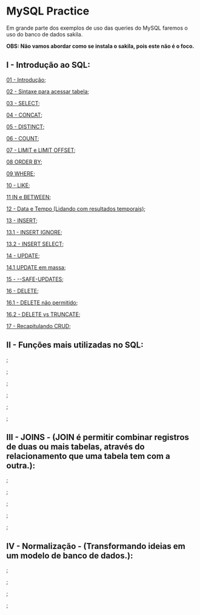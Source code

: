 # MySQL Practice

Em grande parte dos exemplos de uso das queries do MySQL faremos o uso do banco de dados sakila.

__OBS: Não vamos abordar como se instala o sakila, pois este não é o foco.__

## I - Introdução ao SQL:

[01 - Introdução](https://github.com/elielsondev/mysql_practice/blob/main/PARTE_I/01_introducao.sql);

[02 - Sintaxe para acessar tabela](https://github.com/elielsondev/mysql_practice/blob/main/PARTE_I/02_sintaxe_para_acessar_tabela.sql);

[03 - SELECT](https://github.com/elielsondev/mysql_practice/blob/main/PARTE_I/03_SELECT.sql);

[04 - CONCAT](https://github.com/elielsondev/mysql_practice/blob/main/PARTE_I/04_CONCAT.sql);

[05 - DISTINCT](https://github.com/elielsondev/mysql_practice/blob/main/PARTE_I/05_DISTINCT.sql);

[06 - COUNT](https://github.com/elielsondev/mysql_practice/blob/main/PARTE_I/06_COUNT.sql);

[07 - LIMIT e LIMIT OFFSET](https://github.com/elielsondev/mysql_practice/blob/main/PARTE_I/07_LIMIT_and_LIMIT_OFFSET.sql);

[08 ORDER BY](https://github.com/elielsondev/mysql_practice/blob/main/PARTE_I/08_ORDER_BY.sql);

[09 WHERE](https://github.com/elielsondev/mysql_practice/blob/main/PARTE_I/09_WHERE.sql);

[10 - LIKE](https://github.com/elielsondev/mysql_practice/blob/main/PARTE_I/10_LIKE.sql);

[11 IN e BETWEEN](https://github.com/elielsondev/mysql_practice/blob/main/PARTE_I/11_IN_e_BETWEEN.sql);

[12 - Data e Tempo (Lidando com resultados temporais)](https://github.com/elielsondev/mysql_practice/blob/main/PARTE_I/12_Data_e_tempo_lidando_com_resultados_temporais.sql);

[13 - INSERT](https://github.com/elielsondev/mysql_practice/blob/main/PARTE_I/13_INSERT.sql);

[13.1 - INSERT IGNORE](https://github.com/elielsondev/mysql_practice/blob/main/PARTE_I/13.1_INSERT_IGNORE.sql);

[13.2 - INSERT SELECT](https://github.com/elielsondev/mysql_practice/blob/main/PARTE_I/13.2_INSERT_SELECT.sql);

[14 - UPDATE](https://github.com/elielsondev/mysql_practice/blob/main/PARTE_I/14_UPDATE.sql);

[14.1 UPDATE em massa](https://github.com/elielsondev/mysql_practice/blob/main/PARTE_I/14.1_UPDATE_em_massa.sql);

[15 - --SAFE-UPDATES](https://github.com/elielsondev/mysql_practice/blob/main/PARTE_I/15_--safe-updates.sql);

[16 - DELETE](https://github.com/elielsondev/mysql_practice/blob/main/PARTE_I/16_DELETE.sql);

[16.1 - DELETE não permitido](https://github.com/elielsondev/mysql_practice/blob/main/PARTE_I/16.1_DELETE_n%C3%A3o_permitido.sql);

[16.2 - DELETE vs TRUNCATE](https://github.com/elielsondev/mysql_practice/blob/main/PARTE_I/16.2_DELETE_vs_TRUNCATE.sql);

[17 - Recapitulando CRUD](https://github.com/elielsondev/mysql_practice/blob/main/PARTE_I/17_Recapitulando_CRUD.sql);


## II - Funções mais utilizadas no SQL:

[]();

[]();

[]();

[]();

[]();

[]();

## III - JOINS - (JOIN é permitir combinar registros de duas ou mais tabelas, através do relacionamento que uma tabela tem com a outra.):

[]();

[]();

[]();

[]();

[]();

## IV - Normalização - (Transformando ideias em um modelo de banco de dados.):

[]();

[]();

[]();

[]();
